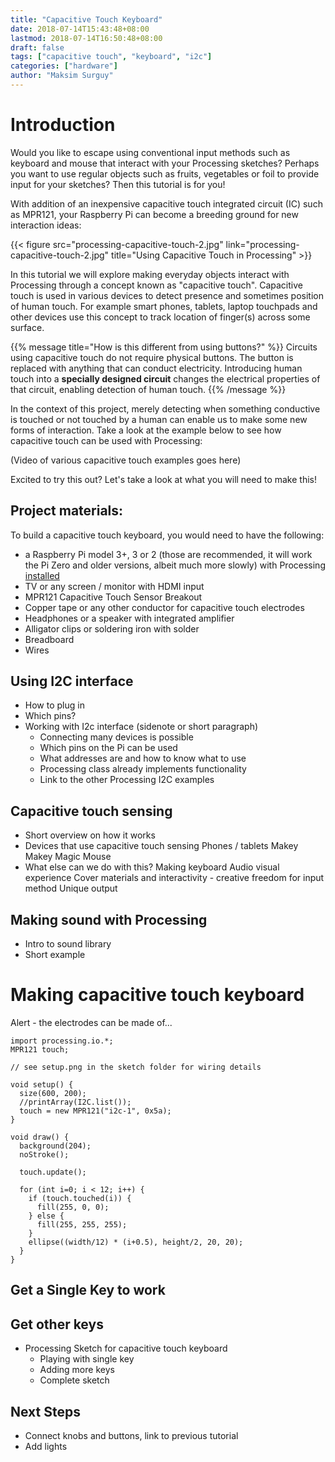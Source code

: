 ```yaml
---
title: "Capacitive Touch Keyboard"
date: 2018-07-14T15:43:48+08:00
lastmod: 2018-07-14T16:50:48+08:00
draft: false
tags: ["capacitive touch", "keyboard", "i2c"]
categories: ["hardware"]
author: "Maksim Surguy"
---
```


# Introduction

Would you like to escape using conventional input methods such as keyboard and mouse that interact with your Processing sketches? Perhaps you want to use regular objects such as fruits, vegetables or foil to provide input for your sketches? Then this tutorial is for you! 

With addition of an inexpensive capacitive touch integrated circuit (IC) such as MPR121, your Raspberry Pi can become a breeding ground for new interaction ideas:

{{< figure src="processing-capacitive-touch-2.jpg" link="processing-capacitive-touch-2.jpg" title="Using Capacitive Touch in Processing" >}} 

In this tutorial we will explore making everyday objects interact with Processing through a concept known as "capacitive touch". Capacitive touch is used in various devices to detect presence and sometimes position of human touch. For example smart phones, tablets, laptop touchpads and other devices use this concept to track location of finger(s) across some surface.

{{% message title="How is this different from using buttons?" %}}
Circuits using capacitive touch do not require physical buttons. The button is replaced with anything that can conduct electricity. Introducing human touch into a **specially designed circuit** changes the electrical properties of that circuit, enabling detection of human touch. 
{{% /message %}}

In the context of this project, merely detecting when something conductive is touched or not touched by a human can enable us to make some new forms of interaction. Take a look at the example below to see how capacitive touch can be used with Processing:

(Video of various capacitive touch examples goes here)

Excited to try this out? Let's take a look at what you will need to make this!

## Project materials:

To build a capacitive touch keyboard, you would need to have the following:

- a Raspberry Pi model 3+, 3 or 2 (those are recommended, it will work the Pi Zero and older versions, albeit much more slowly) with Processing [installed](https://pi.processing.org/get-started/)
- TV or any screen / monitor with HDMI input
- MPR121 Capacitive Touch Sensor Breakout
- Copper tape or any other conductor for capacitive touch electrodes
- Headphones or a speaker with integrated amplifier
- Alligator clips or soldering iron with solder
- Breadboard
- Wires

## Using I2C interface
- How to plug in
- Which pins?
- Working with I2c interface (sidenote or short paragraph)
     - Connecting many devices is possible
     - Which pins on the Pi can be used
     - What addresses are and how to know what to use
     - Processing class already implements functionality
     - Link to the other Processing I2C examples

## Capacitive touch sensing
- Short overview on how it works
- Devices that use capacitive touch sensing
     Phones / tablets
     Makey Makey
     Magic Mouse
- What else can we do with this?
     Making keyboard
    Audio visual experience
    Cover materials and interactivity - creative freedom for input method
    Unique output
    
## Making sound with Processing
- Intro to sound library
- Short example

# Making capacitive touch keyboard
Alert - the electrodes can be made of...


```processing
import processing.io.*;
MPR121 touch;

// see setup.png in the sketch folder for wiring details

void setup() {
  size(600, 200);
  //printArray(I2C.list());
  touch = new MPR121("i2c-1", 0x5a);
}

void draw() {
  background(204);
  noStroke();

  touch.update();

  for (int i=0; i < 12; i++) {
    if (touch.touched(i)) {
      fill(255, 0, 0);
    } else {
      fill(255, 255, 255);
    }
    ellipse((width/12) * (i+0.5), height/2, 20, 20);
  }
}
```

## Get a Single Key to work

## Get other keys

- Processing Sketch for capacitive touch keyboard
     - Playing with single key
     - Adding more keys
     - Complete sketch
     
## Next Steps

- Connect knobs and buttons, link to previous tutorial
- Add lights